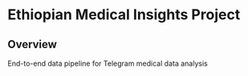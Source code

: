 # Ethiopian Medical Insights Project

## Overview

End-to-end data pipeline for Telegram medical data analysis